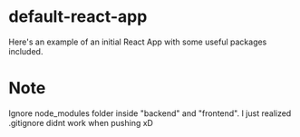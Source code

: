 # default-react-app
Here's an example of an initial React App with some useful packages included.

# Note
Ignore node_modules folder inside "backend" and "frontend". I just realized .gitignore didnt work when pushing xD
